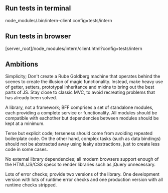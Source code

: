 Run tests in terminal
---------------------
node_modules/.bin/intern-client config=tests/intern

Run tests in browser
--------------------
[server_root]/node_modules/intern/client.html?config=tests/intern

Ambitions
---------
Simplicity; Don't create a Rube Goldberg machine that operates behind the scenes to create the illusion of magic functionality. Instead, make heavy use of getter, setters, prototypal inheritance and mixins to bring out the best parts of JS. Stay close to classic MVC, to avoid recreating problems that has already been solved.

A library, not a framework; BFF comprises a set of standalone modules, each providing a complete service or functionality. All modules should be compatible with eachother but dependencies between modules should be kept at a minimum.

Terse but explicit code; terseness should come from avoiding repeated boilerplate code. On the other hand, complex tasks (such as data bindings) should not be abstracted away using leaky abstractions, just to create less code in some cases.

No external library dependencies; all modern browsers support enough of the HTML/JS/CSS specs to render libraries such as jQuery unnecessary.

Lots of error checks; provide two versions of the library. One development version with lots of runtime error checks and one production version with all runtime checks stripped.
